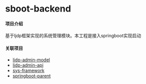 # sboot-backend

#### 项目介绍
基于ljdp框架实现的系统管理模块。本工程是接入springboot实现启动

#### 关联项目
- [ljdp-admin-model](https://gitee.com/hzy0769/ljdp-admin-model)
- [ljdp-admin-api](https://gitee.com/hzy0769/ljdp-admin-api)
- [sys-framework](https://gitee.com/hzy0769/sys-framework)
- [springboot-parent](https://gitee.com/hzy0769/springboot-parent)